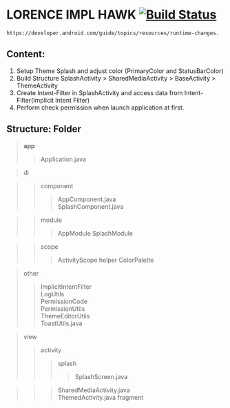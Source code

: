 # LORENCE IMPL HAWK [![Build Status](https://travis-ci.org/nomensa/jquery.hide-show.svg)](https://travis-ci.org/nomensa/jquery.hide-show.svg?branch=master)

   ```https://developer.android.com/guide/topics/resources/runtime-changes.```
  
## Content:
1. Setup Theme Splash and adjust color (PrimaryColor and StatusBarColor)
2. Build Structure SplashActivity > SharedMediaActivity > BaseActivity > ThemeActivity
3. Create Intent-Filter in SplashActivity and access data from Intent-Filter(Implicit Intent Filter)
4. Perform check permission when launch application at first.

## Structure: Folder
> <b>app</b>
>> Application.java

> di

>> component
>>> AppComponent.java<br>
>>> SplashComponent.java

>> module
>>> AppModule
>>> SplashModule

>> scope
>>> ActivityScope
> helper
>> ColorPalette

> other
>> ImplicitIntentFilter<br>
>> LogUtils<br>
>> PermissionCode<br>
>> PermissionUtils<br>
>> ThemeEditorUtils<br>
>> ToastUtils.java

> view
>> activity
>>> splash
>>>> SplashScreen.java

>>> SharedMediaActivity.java<br>
>>> ThemedActivity.java
>> fragment



